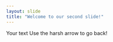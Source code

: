 ```yaml
---
layout: slide
title: "Welcome to our second slide!"
---
```

Your text
Use the harsh arrow to go back!
